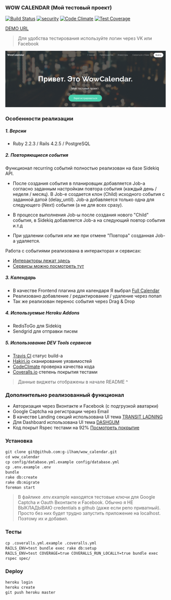 ### WOW CALENDAR (Мой тестовый проект)

[![Build Status](https://semaphoreci.com/api/v1/ilgam/wow_calendar/branches/master/shields_badge.svg)](https://semaphoreci.com/ilgam/wow_calendar)
[![security](https://hakiri.io/github/g-ilham/wow_calendar/master.svg)](http://hakiri.io/github/g-ilham/wow_calendar/master)
[![Code Climate](https://codeclimate.com/github/g-ilham/wow_calendar/badges/gpa.svg)](https://codeclimate.com/github/g-ilham/wow_calendar)
[![Test Coverage](https://codeclimate.com/github/g-ilham/wow_calendar/badges/coverage.svg)](https://codeclimate.com/github/g-ilham/wow_calendar/coverage)

[DEMO URL](https://wow-calendar.herokuapp.com/)

> Для удобства тестирования используйте логин через VK или Facebook

![Logo](https://raw.githubusercontent.com/g-ilham/wow_calendar/master/lib/readme_images/landing_preview_image.png)

### Особенности реализации

##### 1. Версии

* Ruby 2.2.3 / Rails 4.2.5 / PostgreSQL

##### 2. Повторяющиеся события

Функционал recurring событий полностью реализован на базе Sidekiq API.

* После создания cобытия в планировщик добавляется Job-а согласно заданным настройкам повтора события (каждый день / неделя / месяц). В Job-e создается клон (Child) исходного события с заданной датой (delay_until). Job-a добавляется только одна для следующего (Next) события (а не для всех сразу).

* В процессе выполнения Job-ы после создания нового "Child" события, в Sidekiq добавляется Job-a на следующий повтор события и.т.д

* При удалении события или же при отмене "Повтора" cозданная Job-a удаляется.

Работа с событиями реализована в интеракторах и сервисах:

* [Интеракторы лежат здесь](https://github.com/g-ilham/wow_calendar/tree/master/app/interactors/events)
* [Сервисы можно посмотреть тут](https://github.com/g-ilham/wow_calendar/blob/master/app/services/events)

##### 3. Календарь

* В качестве Frontend плагина для календаря Я выбрал [Full Calendar](http://fullcalendar.io/)
* Реализовано добавление / редактирование / удаление через попап
* Так же реализован перенос события через Drag & Drop

##### 4. Используемые Heroku Addons

* RedisToGo для Sidekiq
* Sendgrid для отправки писем

##### 5. Использование DEV Tools сервисов

* [Travis CI](https://travis-ci.org/g-ilham/wow_calendar) статус build-a
* [Hakiri.io](https://hakiri.io/github/g-ilham/wow_calendar/master) сканирование уязвимостей
* [CodeClimate](https://codeclimate.com) проверка качества кода
* [Сoveralls.io](https://coveralls.io/github/g-ilham/wow_calendar?branch=master) cтепень покрытия тестами

> Данные виджеты отображены в начале README ^

### Дополнительно реализованный функционал

* Авторизация через Вконтакте и Facebook (c подгрузкой аватарки)
* Google Captcha на регистрации через Email
* В качестве Landing секций использована UI тема [TRANSIT LADNING](http://templated.co/transit)
* Для Dashboard использована UI тема [DASHGUM](http://www.blacktie.co/demo/dashgum/)
* Код покрыт Rspec тестами на 92% [Посмотреть покрытие](https://coveralls.io/github/g-ilham/wow_calendar?branch=master)

### Установка

```
git clone git@github.com:g-ilham/wow_calendar.git
cd wow_calendar
cp config/database.yml.example config/database.yml
cp .env.example .env
bundle
rake db:create
rake db:migrate
foreman start
```
> В файлике .env.example находятся тестовые ключи для Google Captcha и Oauth Вконтакте и Facebook.
  Обычно я НЕ ВЫКЛАДЫВАЮ credentials в github (даже если репо приватный).
  Просто без них будет трудно запустить приложение на localhost.
  Поэтому их и добавил.

### Тесты

```
cp .coveralls.yml.example .coveralls.yml
RAILS_ENV=test bundle exec rake db:setup
RAILS_ENV=test COVERAGE=true COVERALLS_RUN_LOCALLY=true bundle exec rspec spec/
```

### Deploy

```
heroku login
heroku create
git push heroku master
```
